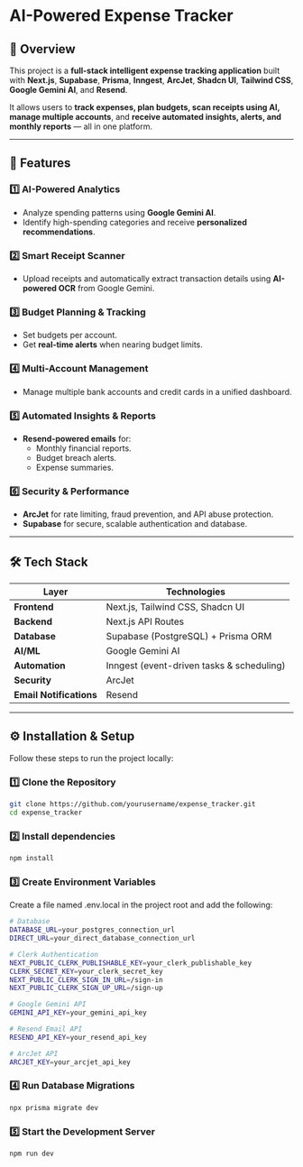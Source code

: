 # AI-Powered Expense Tracker  

## 📌 Overview  
This project is a **full-stack intelligent expense tracking application** built with **Next.js**, **Supabase**, **Prisma**, **Inngest**, **ArcJet**, **Shadcn UI**, **Tailwind CSS**, **Google Gemini AI**, and **Resend**.  

It allows users to **track expenses, plan budgets, scan receipts using AI, manage multiple accounts**, and **receive automated insights, alerts, and monthly reports** — all in one platform.  

---

## 🚀 Features  

### 1️⃣ AI-Powered Analytics  
- Analyze spending patterns using **Google Gemini AI**.  
- Identify high-spending categories and receive **personalized recommendations**.  

### 2️⃣ Smart Receipt Scanner  
- Upload receipts and automatically extract transaction details using **AI-powered OCR** from Google Gemini.  

### 3️⃣ Budget Planning & Tracking  
- Set budgets per account.  
- Get **real-time alerts** when nearing budget limits.  

### 4️⃣ Multi-Account Management  
- Manage multiple bank accounts and credit cards in a unified dashboard.  

### 5️⃣ Automated Insights & Reports  
- **Resend-powered emails** for:  
  - Monthly financial reports.  
  - Budget breach alerts.  
  - Expense summaries.  

### 6️⃣ Security & Performance  
- **ArcJet** for rate limiting, fraud prevention, and API abuse protection.  
- **Supabase** for secure, scalable authentication and database.  

---

## 🛠 Tech Stack  

| Layer       | Technologies |
|-------------|--------------|
| **Frontend** | Next.js, Tailwind CSS, Shadcn UI |
| **Backend** | Next.js API Routes |
| **Database** | Supabase (PostgreSQL) + Prisma ORM |
| **AI/ML** | Google Gemini AI |
| **Automation** | Inngest (event-driven tasks & scheduling) |
| **Security** | ArcJet |
| **Email Notifications** | Resend |

---

## ⚙️ Installation & Setup  

Follow these steps to run the project locally:  

### 1️⃣ Clone the Repository  
```bash
git clone https://github.com/yourusername/expense_tracker.git
cd expense_tracker
```

### 2️⃣ Install dependencies
```bash
npm install
```
### 3️⃣ Create Environment Variables
Create a file named .env.local in the project root and add the following:
```bash
# Database
DATABASE_URL=your_postgres_connection_url
DIRECT_URL=your_direct_database_connection_url

# Clerk Authentication
NEXT_PUBLIC_CLERK_PUBLISHABLE_KEY=your_clerk_publishable_key
CLERK_SECRET_KEY=your_clerk_secret_key
NEXT_PUBLIC_CLERK_SIGN_IN_URL=/sign-in
NEXT_PUBLIC_CLERK_SIGN_UP_URL=/sign-up

# Google Gemini API
GEMINI_API_KEY=your_gemini_api_key

# Resend Email API
RESEND_API_KEY=your_resend_api_key

# ArcJet API
ARCJET_KEY=your_arcjet_api_key

```

### 4️⃣ Run Database Migrations
```bash
npx prisma migrate dev

```
### 5️⃣ Start the Development Server
```bash
npm run dev
```

